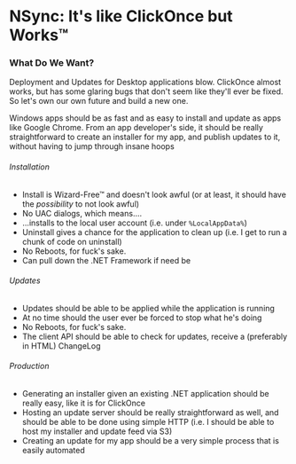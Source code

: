 # NSync: It's like ClickOnce but Works™

### What Do We Want?

Deployment and Updates for Desktop applications blow. ClickOnce almost works,
but has some glaring bugs that don't seem like they'll ever be fixed. So let's
own our own future and build a new one.

Windows apps should be as fast and as easy to install and update as apps like
Google Chrome. From an app developer's side, it should be really
straightforward to create an installer for my app, and publish updates to it,
without having to jump through insane hoops

###### Installation

* Install is Wizard-Free™ and doesn't look awful (or at least, it should have
  the *possibility* to not look awful)
* No UAC dialogs, which means....
* ...installs to the local user account (i.e. under `%LocalAppData%`)
* Uninstall gives a chance for the application to clean up (i.e. I get to run
  a chunk of code on uninstall)
* No Reboots, for fuck's sake.
* Can pull down the .NET Framework if need be

###### Updates

* Updates should be able to be applied while the application is running
* At no time should the user ever be forced to stop what he's doing
* No Reboots, for fuck's sake.
* The client API should be able to check for updates, receive a (preferably in
  HTML) ChangeLog

###### Production

* Generating an installer given an existing .NET application should be really
  easy, like it is for ClickOnce
* Hosting an update server should be really straightforward as well, and
  should be able to be done using simple HTTP (i.e. I should be able to host
  my installer and update feed via S3)
* Creating an update for my app should be a very simple process that is easily
  automated
